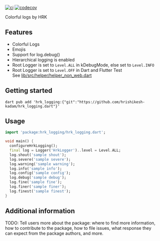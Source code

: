 <!-- 
This README describes the package. If you publish this package to pub.dev,
this README's contents appear on the landing page for your package.

For information about how to write a good package README, see the guide for
[writing package pages](https://dart.dev/guides/libraries/writing-package-pages). 

For general information about developing packages, see the Dart guide for
[creating packages](https://dart.dev/guides/libraries/create-library-packages)
and the Flutter guide for
[developing packages and plugins](https://flutter.dev/developing-packages). 
-->

[![ci](https://github.com/hrishikesh-kadam/hrk_logging.dart/actions/workflows/ci.yml/badge.svg)](https://github.com/hrishikesh-kadam/hrk_logging.dart/actions/workflows/ci.yml)
[![codecov](https://codecov.io/gh/hrishikesh-kadam/hrk_logging.dart/branch/main/graph/badge.svg)](https://codecov.io/gh/hrishikesh-kadam/hrk_logging.dart)

Colorful logs by HRK

## Features

- Colorful Logs
- Emojis
- Support for log.debug()
- Hierarchical logging is enabled
- Root Logger is set to `Level.ALL` in kDebugMode, else set to `Level.INFO`
- Root Logger is set to `Level.OFF` in Dart and Flutter Test  
  See [lib/src/helper/helper_non_web.dart][]

## Getting started

```console
dart pub add 'hrk_logging:{"git":"https://github.com/hrishikesh-kadam/hrk_logging.dart"}'
```

## Usage

```dart
import 'package:hrk_logging/hrk_logging.dart';

void main() {
  configureHrkLogging();
  final log = Logger('HrkLogger')..level = Level.ALL;
  log.shout('sample shout');
  log.severe('sample severe');
  log.warning('sample warning');
  log.info('sample info');
  log.config('sample config');
  log.debug('sample debug');
  log.fine('sample fine');
  log.finer('sample finer');
  log.finest('sample finest');
}
```

## Additional information

TODO: Tell users more about the package: where to find more information, how to 
contribute to the package, how to file issues, what response they can expect 
from the package authors, and more.

[lib/src/helper/helper_non_web.dart]: lib/src/helper/helper_non_web.dart
